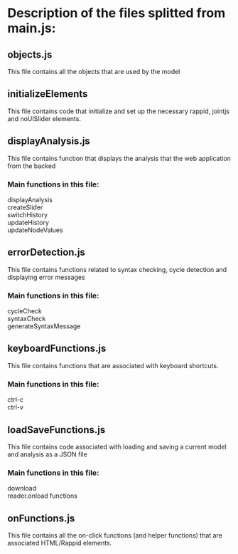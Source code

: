 # Description of the files splitted from main.js:

## objects.js
This file contains all the objects that are used by the model

## initializeElements
This file contains code that initialize and set up the necessary rappid, jointjs and noUISlider elements.

## displayAnalysis.js
This file contains function that displays the analysis that the web application from the backed 
### Main functions in this file:
displayAnalysis\
createSlider\
switchHistory\
updateHistory\
updateNodeValues

## errorDetection.js
This file contains functions related to syntax checking, cycle detection and displaying error messages
### Main functions in this file:
cycleCheck\
syntaxCheck\
generateSyntaxMessage

## keyboardFunctions.js
This file contains functions that are associated with keyboard shortcuts.
### Main functions in this file:
ctrl-c <br >ctrl-v

## loadSaveFunctions.js
This file contains code associated with loading and saving a current model and analysis as a JSON file
### Main functions in this file:
download\
reader.onload functions

## onFunctions.js
This file contains all the on-click functions (and helper functions) that are associated HTML/Rappid elements.
